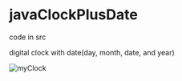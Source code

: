 # javaClockPlusDate

code in src

digital clock with date(day, month, date, and year)

![myClock](https://user-images.githubusercontent.com/96155936/179441707-6473b4e9-4e9d-499a-ad6f-1d65b1bcb73e.PNG)
